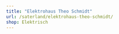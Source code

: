 ```yaml
---
title: "Elektrohaus Theo Schmidt"
url: /saterland/elektrohaus-theo-schmidt/
shop: Elektrisch
---
```

